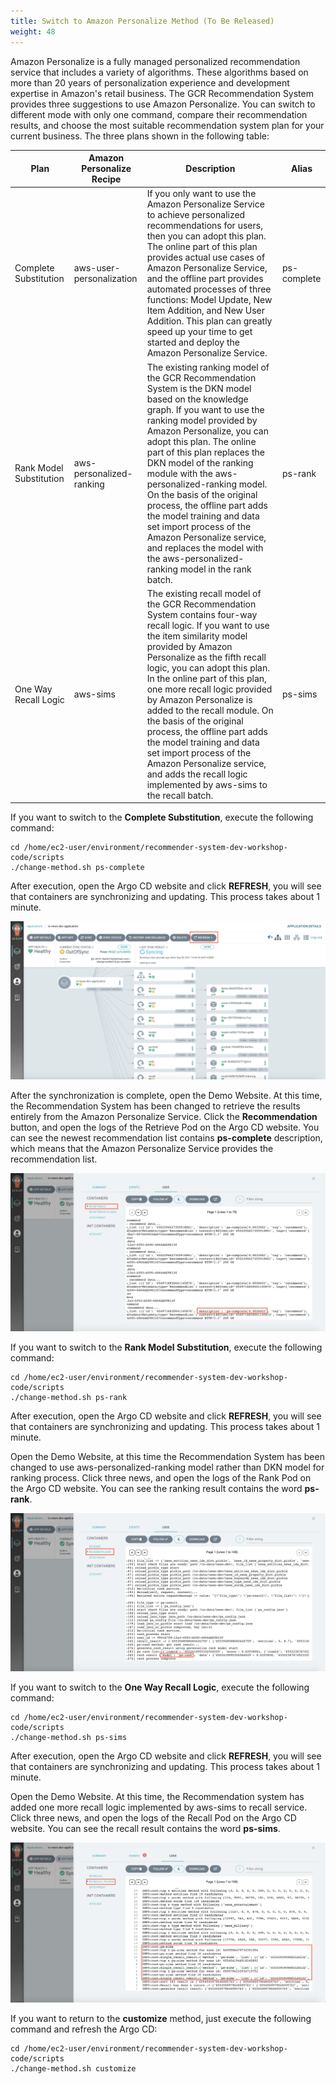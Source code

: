 ```yaml
---
title: Switch to Amazon Personalize Method (To Be Released)
weight: 48
---
```


Amazon Personalize is a fully managed personalized recommendation service that includes a variety of algorithms. These algorithms based on more than 20 years of personalization experience and development expertise in Amazon's retail business. The GCR Recommendation System provides three suggestions to use Amazon Personalize. You can switch to different mode with only one command, compare their recommendation results, and choose the most suitable recommendation system plan for your current business. The three plans shown in the following table:

|Plan |Amazon Personalize Recipe | Description | Alias |
|--- |--- | --- | --- |
|Complete Substitution|aws-user-personalization |If you only want to use the Amazon Personalize Service to achieve personalized recommendations for users, then you can adopt this plan. The online part of this plan provides actual use cases of Amazon Personalize Service, and the offline part provides automated processes of three functions: Model Update, New Item Addition, and New User Addition. This plan can greatly speed up your time to get started and deploy the Amazon Personalize Service.|ps-complete|
|Rank Model Substitution|aws-personalized-ranking |The existing ranking model of the GCR Recommendation System is the DKN model based on the knowledge graph. If you want to use the ranking model provided by Amazon Personalize, you can adopt this plan. The online part of this plan replaces the DKN model of the ranking module with the aws-personalized-ranking model. On the basis of the original process, the offline part adds the model training and data set import process of the Amazon Personalize service, and replaces the model with the aws-personalized-ranking model in the rank batch.|ps-rank|
|One Way Recall Logic|aws-sims |The existing recall model of the GCR Recommendation System contains four-way recall logic. If you want to use the item similarity model provided by Amazon Personalize as the fifth recall logic, you can adopt this plan. In the online part of this plan, one more recall logic provided by Amazon Personalize is added to the recall module. On the basis of the original process, the offline part adds the model training and data set import process of the Amazon Personalize service, and adds the recall logic implemented by aws-sims to the recall batch. |ps-sims|

If you want to switch to the **Complete Substitution**, execute the following command:
```shell
cd /home/ec2-user/environment/recommender-system-dev-workshop-code/scripts
./change-method.sh ps-complete
```

After execution, open the Argo CD website and click **REFRESH**, you will see that containers are synchronizing and updating. This process takes about 1 minute.

![Argo CD Sync](/images/argocd-sync-method.png)

After the synchronization is complete, open the Demo Website. At this time, the Recommendation System has been changed to retrieve the results entirely from the Amazon Personalize Service. Click the **Recommendation** button, and open the logs of the Retrieve Pod on the Argo CD website. You can see the newest recommendation list contains **ps-complete** description, which means that the Amazon Personalize Service provides the recommendation list.

![ps complete log](/images/ps-complete-result.png)

If you want to switch to the **Rank Model Substitution**, execute the following command:
```shell
cd /home/ec2-user/environment/recommender-system-dev-workshop-code/scripts
./change-method.sh ps-rank
```

After execution, open the Argo CD website and click **REFRESH**, you will see that containers are synchronizing and updating. This process takes about 1 minute.

Open the Demo Website, at this time the Recommendation System has been changed to use aws-personalized-ranking model rather than DKN model for ranking process. Click three news, and open the logs of the Rank Pod on the Argo CD website. You can see the ranking result contains the word **ps-rank**.

![ps rank log](/images/ps-rank-result.png)

If you want to switch to the **One Way Recall Logic**, execute the following command:
```shell
cd /home/ec2-user/environment/recommender-system-dev-workshop-code/scripts
./change-method.sh ps-sims
```

After execution, open the Argo CD website and click **REFRESH**, you will see that containers are synchronizing and updating. This process takes about 1 minute.

Open the Demo Website. At this time, the Recommendation system has added one more recall logic implemented by aws-sims to recall service. Click three news, and open the logs of the Recall Pod on the Argo CD website. You can see the recall result contains the word **ps-sims**.

![ps sims log](/images/ps-sims-result.png)

If you want to return to the **customize** method, just execute the following command and refresh the Argo CD:
```shell
cd /home/ec2-user/environment/recommender-system-dev-workshop-code/scripts
./change-method.sh customize
```






